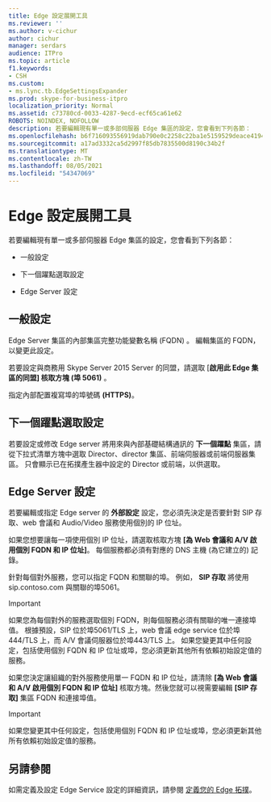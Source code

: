 ```yaml
---
title: Edge 設定展開工具
ms.reviewer: ''
ms.author: v-cichur
author: cichur
manager: serdars
audience: ITPro
ms.topic: article
f1.keywords:
- CSH
ms.custom:
- ms.lync.tb.EdgeSettingsExpander
ms.prod: skype-for-business-itpro
localization_priority: Normal
ms.assetid: c73780cd-0033-4287-9ecd-ecf65ca61e62
ROBOTS: NOINDEX, NOFOLLOW
description: 若要編輯現有單一或多部伺服器 Edge 集區的設定，您會看到下列各節：
ms.openlocfilehash: b6f716093556919dab790e0c2258c22ba1e5159529deace41941b75c8802e817
ms.sourcegitcommit: a17ad3332ca5d2997f85db7835500d8190c34b2f
ms.translationtype: MT
ms.contentlocale: zh-TW
ms.lasthandoff: 08/05/2021
ms.locfileid: "54347069"
---
```

# <a name="edge-settings-expander"></a>Edge 設定展開工具

若要編輯現有單一或多部伺服器 Edge 集區的設定，您會看到下列各節：

- 一般設定

- 下一個躍點選取設定

- Edge Server 設定


## <a name="general-settings"></a>一般設定

Edge Server 集區的內部集區完整功能變數名稱 (FQDN) 。 編輯集區的 FQDN，以變更此設定。

若要設定與商務用 Skype Server 2015 Server 的同盟，請選取 [**啟用此 Edge 集區的同盟] 核取方塊 (埠 5061)** 。

指定內部配置複寫埠的埠號碼 **(HTTPS)**。

## <a name="next-hop-selection-settings"></a>下一個躍點選取設定

若要設定或修改 Edge server 將用來與內部基礎結構通訊的 **下一個躍點** 集區，請從下拉式清單方塊中選取 Director、director 集區、前端伺服器或前端伺服器集區。 只會顯示已在拓撲產生器中設定的 Director 或前端，以供選取。

## <a name="edge-server-configuration"></a>Edge Server 設定

若要編輯或指定 Edge server 的 **外部設定** 設定，您必須先決定是否要針對 SIP 存取、web 會議和 Audio/Video 服務使用個別的 IP 位址。

如果您想要讓每一項使用個別 IP 位址，請選取核取方塊 **[為 Web 會議和 A/V 啟用個別 FQDN 和 IP 位址]**。 每個服務都必須有對應的 DNS 主機 (為它建立的) 記錄。

針對每個對外服務，您可以指定 FQDN 和關聯的埠。 例如， **SIP 存取** 將使用 sip.contoso.com 與關聯的埠5061。

> [!IMPORTANT]
> 如果您為每個對外的服務選取個別 FQDN，則每個服務必須有關聯的唯一連接埠值。 根據預設，SIP 位於埠5061/TLS 上，web 會議 edge service 位於埠444/TLS 上，而 A/V 會議伺服器位於埠443/TLS 上。 如果您變更其中任何設定，包括使用個別 FQDN 和 IP 位址或埠，您必須更新其他所有依賴初始設定值的服務。

如果您決定讓組織的對外服務使用單一 FQDN 和 IP 位址，請清除 **[為 Web 會議和 A/V 啟用個別 FQDN 和 IP 位址]** 核取方塊。然後您就可以視需要編輯 **[SIP 存取]** 集區 FQDN 和連接埠值。

> [!IMPORTANT]
> 如果您變更其中任何設定，包括使用個別 FQDN 和 IP 位址或埠，您必須更新其他所有依賴初始設定值的服務。

## <a name="see-also"></a>另請參閱

如需定義及設定 Edge Service 設定的詳細資訊，請參閱 [定義您的 Edge 拓撲](/previous-versions/office/lync-server-2013/lync-server-2013-define-your-edge-topology)。
